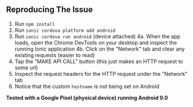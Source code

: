## Reproducing The Issue

1. Run `npm install`
2. Run `ionic cordova platform add android`
3. Run `ionic cordova run android` (device attached)
4a. When the app loads, open the Chrome DevTools on your desktop and inspect the running Ionic application
4b. Click on the "Network" tab and clear any existing requests (easier to read)
5. Tap the "MAKE API CALL" button (this just makes an HTTP request to some url)
6. Inspect the request headers for the HTTP request under the "Network" tab
7. Notice that the custom `hostname` is not being set on Android

**Tested with a Google Pixel (physical device) running Android 9.0**
